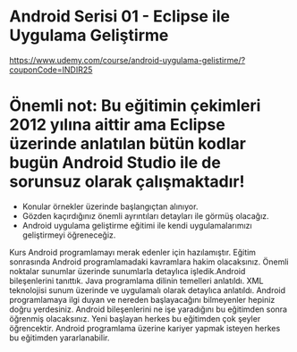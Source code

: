 # Android Serisi 01 - Eclipse ile Uygulama Geliştirme

https://www.udemy.com/course/android-uygulama-gelistirme/?couponCode=INDIR25

# Önemli not: Bu eğitimin çekimleri 2012 yılına aittir ama Eclipse üzerinde anlatılan bütün kodlar bugün Android Studio ile de sorunsuz olarak çalışmaktadır!

- Konular örnekler üzerinde başlangıçtan alınıyor.
- Gözden kaçırdığınız önemli ayrıntıları detayları ile görmüş olacağız.
- Android uygulama geliştirme eğitimi ile kendi uygulamalarımızı geliştirmeyi öğreneceğiz.

Kurs Android programlamayı merak edenler için hazılamıştır. Eğitim sonrasında Android programlamadaki kavramlara hakim olacaksınız. Önemli noktalar sunumlar üzerinde sunumlarla detaylıca işledik.Android bileşenlerini tanıttık. Java programlama dilinin temelleri anlatıldı. XML teknolojisi sunum üzerinde ve uygulamalı olarak detaylıca anlatıldı. Android programlamaya ilgi duyan ve nereden başlayacağını bilmeyenler hepiniz doğru yerdesiniz. Android bileşenlerini ne işe yaradığını bu eğitimden sonra öğrenmiş olacaksınız. Yeni başlayan herkes bu eğitimden çok şeyler öğrencektir. Android programlama üzerine kariyer yapmak isteyen herkes bu eğitimden yararlanabilir.

